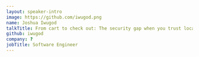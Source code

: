 ```yaml
---
layout: speaker-intro
image: https://github.com/iwugod.png
name: Joshua Iwugod
talkTitle: From cart to check out: The security gap when you trust localStorage.
github: iwugod
company: ?
jobTitle: Software Engineer
---
```

